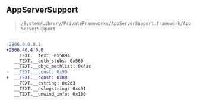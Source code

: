 ## AppServerSupport

> `/System/Library/PrivateFrameworks/AppServerSupport.framework/AppServerSupport`

```diff

-2866.0.9.0.1
+2866.40.4.0.0
   __TEXT.__text: 0x5894
   __TEXT.__auth_stubs: 0x560
   __TEXT.__objc_methlist: 0x4ac
-  __TEXT.__const: 0x90
+  __TEXT.__const: 0x88
   __TEXT.__cstring: 0x2d3
   __TEXT.__oslogstring: 0xc91
   __TEXT.__unwind_info: 0x180

```
